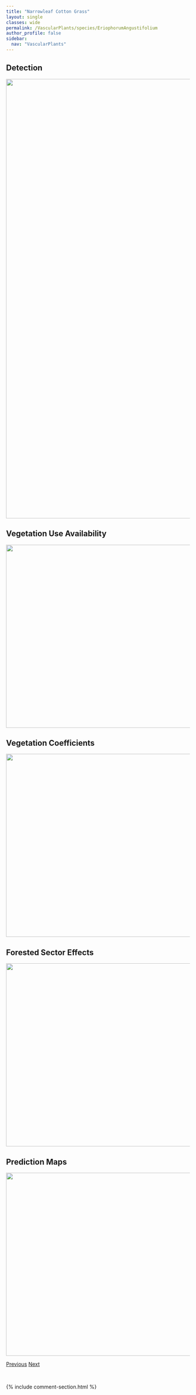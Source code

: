 ```yaml
---
title: "Narrowleaf Cotton Grass"
layout: single
classes: wide
permalink: /VascularPlants/species/EriophorumAngustifolium
author_profile: false
sidebar:
  nav: "VascularPlants"
---
```


<h2>Detection</h2>

<a href="https://drive.google.com/uc?export=view&id=1FebBBK4g-oQOoBfiM8I5MjJ1Lf_tdHfY">
<img src="https://drive.google.com/uc?export=view&id=1FebBBK4g-oQOoBfiM8I5MjJ1Lf_tdHfY" height = "1200" width = "800">
</a>


<h2>Vegetation Use Availability</h2>

<a href="https://drive.google.com/uc?export=view&id=1kML8bViEEoV_OZXAmCUaX8MAxvY9eYkZ">
<img src="https://drive.google.com/uc?export=view&id=1kML8bViEEoV_OZXAmCUaX8MAxvY9eYkZ" height = "500" width = "1000">
</a>


<h2>Vegetation Coefficients</h2>

<a href="https://drive.google.com/uc?export=view&id=1aFazjqw5oXZj_UHPAGeuxjSEAD8Watk5">
<img src="https://drive.google.com/uc?export=view&id=1aFazjqw5oXZj_UHPAGeuxjSEAD8Watk5" height = "500" width = "1000">
</a>


<h2>Forested Sector Effects</h2>

<a href="https://drive.google.com/uc?export=view&id=1wSkxf5IoQz6pyDmwFMnMbeyJa_15WF8a">
<img src="https://drive.google.com/uc?export=view&id=1wSkxf5IoQz6pyDmwFMnMbeyJa_15WF8a" height = "500" width = "1000">
</a>


<h2>Prediction Maps</h2>

<a href="https://drive.google.com/uc?export=view&id=1JkWmw2uVZ0u9RLIayrfpuLNsLhBdJwqw">
<img src="https://drive.google.com/uc?export=view&id=1JkWmw2uVZ0u9RLIayrfpuLNsLhBdJwqw" height = "500" width = "1000">
</a>


<a href="/DevelopmentWebsite/VascularPlants/species/Eriophorum" class="pagination--pager" title="Eriophorum">Previous</a> <a href="/DevelopmentWebsite/VascularPlants/species/EriophorumBrachyantherum" class="pagination--pager" title="Close Sheathed Cotton Grass">Next</a>

<p>&nbsp;</p>

{% include comment-section.html %}

